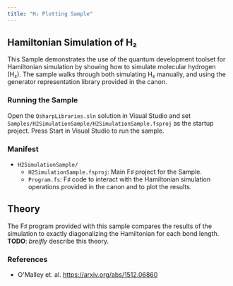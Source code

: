 ```yaml
---
title: "H₂ Plotting Sample"
---
```


## Hamiltonian Simulation of H₂ ##

This Sample demonstrates the use of the quantum development toolset for Hamiltonian simulation by showing how to simulate molecular hydrogen (H₂).
The sample walks through both simulating H₂ manually, and using the generator representation library provided in the canon.

### Running the Sample ###

Open the `QsharpLibraries.sln` solution in Visual Studio and set `Samples/H2SimulationSample/H2SimulationSample.fsproj` as the startup project.
Press Start in Visual Studio to run the sample.

### Manifest ###

- `H2SimulationSample/`
  - `H2SimulationSample.fsproj`: Main F♯ project for the Sample.
  - `Program.fs`: F♯ code to interact with the Hamiltonian simulation operations provided in the canon and to plot the results.

## Theory ##

The F♯ program provided with this sample compares the results of the simulation to exactly diagonalizing the Hamiltonian for each bond length.
**TODO**: *breifly* describe this theory.

### References ###

- O'Malley et. al. https://arxiv.org/abs/1512.06860